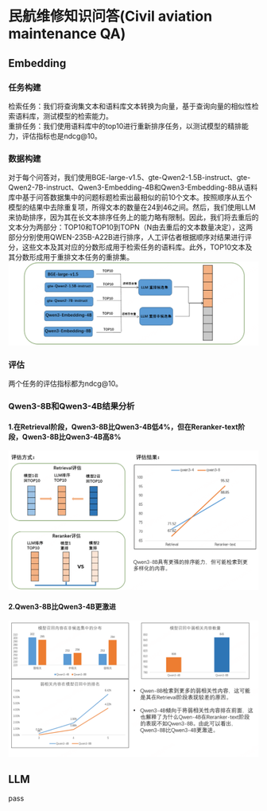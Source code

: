 # 民航维修知识问答(Civil aviation maintenance QA)

## Embedding
### 任务构建
检索任务：我们将查询集文本和语料库文本转换为向量，基于查询向量的相似性检索语料库，测试模型的检索能力。    
重排任务：我们使用语料库中的top10进行重新排序任务，以测试模型的精排能力，评估指标也是ndcg@10。
### 数据构建
对于每个问答对，我们使用BGE-large-v1.5、gte-Qwen2-1.5B-instruct、gte-Qwen2-7B-instruct、Qwen3-Embedding-4B和Qwen3-Embedding-8B从语料库中基于问答数据集中的问题标题检索出最相似的前10个文本。按照顺序从五个模型的结果中去除重复项，所得文本的数量在24到46之间。然后，我们使用LLM来协助排序，因为其在长文本排序任务上的能力略有限制。因此，我们将去重后的文本分为两部分：TOP10和TOP10到TOPN（N由去重后的文本数量决定），这两部分分别使用QWEN-235B-A22B进行排序，人工评估者根据顺序对结果进行评分，这些文本及其对应的分数形成用于检索任务的语料库。此外，TOP10文本及其分数形成用于重排文本任务的重排集。
![image](https://github.com/CamBenchmark/cambenchmark/blob/e0b2148cd4d51a00367e6f04970111858994dabb/images/retrieval_data.png)
### 评估
两个任务的评估指标都为ndcg@10。
### Qwen3-8B和Qwen3-4B结果分析

#### 1.在Retrieval阶段，Qwen3-8B比Qwen3-4B低4%，但在Reranker-text阶段，Qwen3-8B比Qwen3-4B高8%
![image](https://github.com/CamBenchmark/cambenchmark/blob/9772f515592d3253da91c44cd37ebfa04a9844de/images/retrieavl_ana2.png)

#### 2.Qwen3-8B比Qwen3-4B更激进
![image](https://github.com/CamBenchmark/cambenchmark/blob/e0b2148cd4d51a00367e6f04970111858994dabb/images/retrieval_ana1.png)
## LLM
pass
